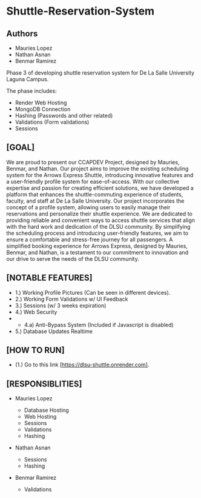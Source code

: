 # Shuttle-Reservation-System
## Authors
- Mauries Lopez
- Nathan Asnan 
- Benmar Ramirez

Phase 3 of developing shuttle reservation system for De La Salle University Laguna Campus.

The phase includes:
- Render Web Hosting
- MongoDB Connection
- Hashing (Passwords and other related)
- Validations (Form validations)
- Sessions

**[GOAL]**
-
We are proud to present our CCAPDEV Project, designed by Mauries, Benmar, and Nathan. Our project aims to improve the existing scheduling system for the Arrows Express Shuttle, introducing innovative features and a user-friendly profile system for ease-of-access.
With our collective expertise and passion for creating efficient solutions, we have developed a platform that enhances the shuttle-commuting experience of students, faculty, and staff at De La Salle University. Our project incorporates the concept of a profile system, allowing users to easily manage their reservations and personalize their shuttle experience.
We are dedicated to providing reliable and convenient ways to access shuttle services that align with the hard work and dedication of the DLSU community. By simplifying the scheduling process and introducing user-friendly features, we aim to ensure a comfortable and stress-free journey for all passengers.
A simplified booking experience for Arrows Express, designed by Mauries, Benmar, and Nathan, is a testament to our commitment to innovation and our drive to serve the needs of the DLSU community. 

**[NOTABLE FEATURES]**
-
- 1.) Working Profile Pictures (Can be seen in different devices).
- 2.) Working Form Validations w/ UI Feedback
- 3.) Sessions (w/ 3 weeks expiration)
- 4.) Web Security
- - 4.a) Anti-Bypass System (Included if Javascript is disabled)
- 5.) Database Updates Realtime

**[HOW TO RUN]**
-
- (1.) Go to this link [https://dlsu-shuttle.onrender.com].

**[RESPONSIBLITIES]**
-
- Mauries Lopez
    - Database Hosting
    - Web Hosting
    - Sessions
    - Validations
    - Hashing
   
- Nathan Asnan
    - Sessions
    - Hashing
 
- Benmar Ramirez
    - Validations

